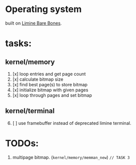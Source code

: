 # Operating system
built on [Limine Bare Bones](https://wiki.osdev.org/Limine_Bare_Bones).

# tasks:
## kernel/memory
1. [x] loop entries and get page count
2. [x] calculate bitmap size
3. [x] find best page(s) to store bitmap
4. [x] initialize bitmap with given pages
5. [x] loop through pages and set bitmap



## kernel/terminal
6. [ ] use framebuffer instead of deprecated limine terminal.

# TODOs:
1. multipage bitmap. (`kernel/memory/memman_new`) `// TASK 3`